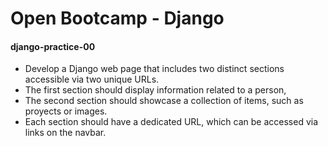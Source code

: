 # Open Bootcamp - Django
#### django-practice-00

* Develop a Django web page that includes two distinct sections accessible via two unique URLs. 
* The first section should display information related to a person,
* The second section should showcase a collection of items, such as proyects or images. 
* Each section should have a dedicated URL, which can be accessed via links on the navbar.
